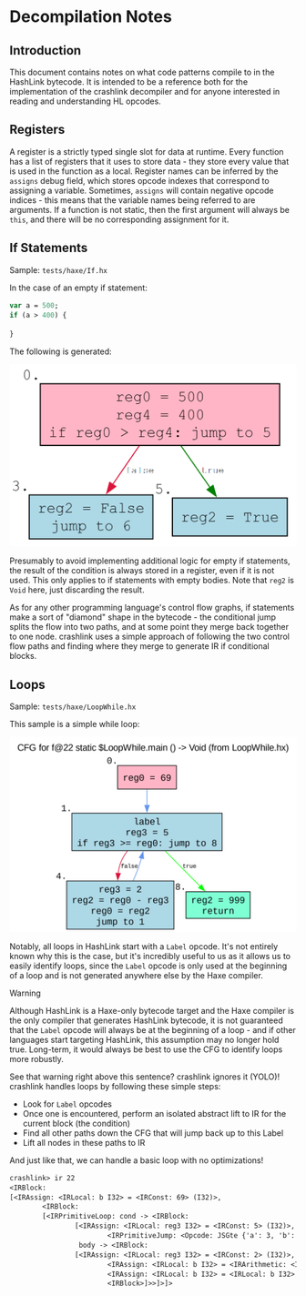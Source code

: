 # Decompilation Notes

## Introduction

This document contains notes on what code patterns compile to in the HashLink bytecode. It is intended to be a reference both for the implementation of the crashlink decompiler and for anyone interested in reading and understanding HL opcodes.

## Registers

A register is a strictly typed single slot for data at runtime. Every function has a list of registers that it uses to store data - they store every value that is used in the function as a local. Register names can be inferred by the `assigns` debug field, which stores opcode indexes that correspond to assigning a variable. Sometimes, `assigns` will contain negative opcode indices - this means that the variable names being referred to are arguments. If a function is not static, then the first argument will always be `this`, and there will be no corresponding assignment for it.

## If Statements

Sample: `tests/haxe/If.hx`

In the case of an empty if statement:

```hx
var a = 500;
if (a > 400) {
    
}
```

The following is generated:

![Empty If Statement](empty_if.png)

Presumably to avoid implementing additional logic for empty if statements, the result of the condition is always stored in a register, even if it is not used. This only applies to if statements with empty bodies. Note that `reg2` is `Void` here, just discarding the result.

As for any other programming language's control flow graphs, if statements make a sort of "diamond" shape in the bytecode - the conditional jump splits the flow into two paths, and at some point they merge back together to one node. crashlink uses a simple approach of following the two control flow paths and finding where they merge to generate IR if conditional blocks.

## Loops

Sample: `tests/haxe/LoopWhile.hx`

This sample is a simple while loop:

![While Loop](loopwhile.png)

Notably, all loops in HashLink start with a `Label` opcode. It's not entirely known why this is the case, but it's incredibly useful to us as it allows us to easily identify loops, since the `Label` opcode is only used at the beginning of a loop and is not generated anywhere else by the Haxe compiler.

> [!WARNING]
> Although HashLink is a Haxe-only bytecode target and the Haxe compiler is the only compiler that generates HashLink bytecode, it is not guaranteed that the `Label` opcode will always be at the beginning of a loop - and if other languages start targeting HashLink, this assumption may no longer hold true. Long-term, it would always be best to use the CFG to identify loops more robustly.

See that warning right above this sentence? crashlink ignores it (YOLO)! crashlink handles loops by following these simple steps:

- Look for `Label` opcodes
- Once one is encountered, perform an isolated abstract lift to IR for the current block (the condition)
- Find all other paths down the CFG that will jump back up to this Label
- Lift all nodes in these paths to IR

And just like that, we can handle a basic loop with no optimizations!

```txt
crashlink> ir 22
<IRBlock:
[<IRAssign: <IRLocal: b I32> = <IRConst: 69> (I32)>,
        <IRBlock:
        [<IRPrimitiveLoop: cond -> <IRBlock:
                [<IRAssign: <IRLocal: reg3 I32> = <IRConst: 5> (I32)>,
                        <IRPrimitiveJump: <Opcode: JSGte {'a': 3, 'b': 0, 'offset': 4}>>]>
                 body -> <IRBlock:
                [<IRAssign: <IRLocal: reg3 I32> = <IRConst: 2> (I32)>,
                        <IRAssign: <IRLocal: b I32> = <IRArithmetic: <IRLocal: b I32> - <IRLocal: reg3 I32>> (I32)>,
                        <IRAssign: <IRLocal: b I32> = <IRLocal: b I32> (I32)>,
                        <IRBlock>]>>]>]>
```
